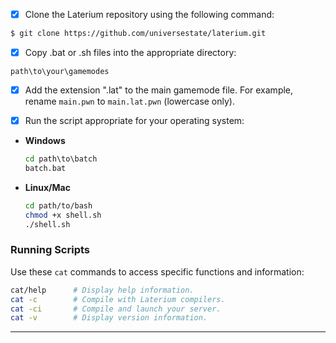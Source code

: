 - [x] Clone the Laterium repository using the following command:
```bash
$ git clone https://github.com/universestate/laterium.git
```
- [x] Copy .bat or .sh files into the appropriate directory:
```
path\to\your\gamemodes
```
- [x] Add the extension ".lat" to the main gamemode file. For example, rename `main.pwn` to `main.lat.pwn` (lowercase only).

- [x] Run the script appropriate for your operating system:

- **Windows**
  ```bat
  cd path\to\batch
  batch.bat
  ```

- **Linux/Mac**
  ```sh
  cd path/to/bash
  chmod +x shell.sh
  ./shell.sh
  ```

### Running Scripts
Use these `cat` commands to access specific functions and information:
```bash
cat/help      # Display help information.
cat -c        # Compile with Laterium compilers.
cat -ci       # Compile and launch your server.
cat -v        # Display version information.
```

---
